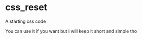 # css_reset
A starting css code

You can use it if you want but i will keep it short and simple tho
